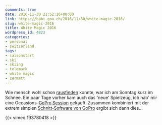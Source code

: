 ```yaml
---
comments: true
date: 2016-11-30 21:52:26+00:00
link: https://habi.gna.ch/2016/11/30/white-magic-2016/
slug: white-magic-2016
title: White Magic 2016
wordpress_id: 4823
categories:
- personal
- switzerland
tags:
- saisonstart
- ski
- skiing
- telemark
- white magic
- zermatt
---
```


Wie mensch wohl schon [rausfinden](https://habi.gna.ch/2016/11/27/as-steit-auso-no/) konnte, war ich am Sonntag kurz im Schnee.
Ein paar Tage vorher kam auch das 'neue' Spielzeug, ich hab' mir eine Occasions-[GoPro Session](http://shop.gopro.com/EMEA/cameras/hero-session/CHDHS-104-EU.html) gekauft.
Zusammen kombiniert mit der extrem simplen [Schnitt-Software von GoPro](https://quik.gopro.com/en/) ergibt sich dann dies...

{{< vimeo 193780418 >}}
